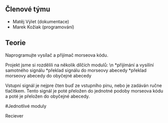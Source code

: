## Členové týmu
- Matěj Výlet (dokumentace)
- Marek Kožiak (programování)

## Teorie

Naprogramujte vysílač a přijímač morseova kódu.

Projekt jsme si rozdělili na několik dílčích modulů: \n
*přijímání a vysílíní samotného signálu
*překlad signálu do morseovy abecedy
*překlad morseovy abecedy do obyčejné abecedy

Vstupní signál je nejpre čten buď ze vstupního pinu, nebo je zadáván ručne tlačítkem. Tento signál je poté přeložen do jednotné podoby morseova kódu a poté je přeložen do obyčejné abecedy. 

#Jednotlivé moduly

Reciever




